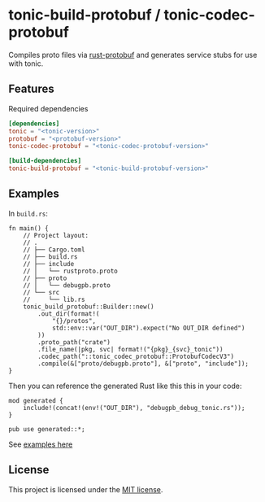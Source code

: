 # tonic-build-protobuf / tonic-codec-protobuf

Compiles proto files via [rust-protobuf](https://crates.io/crates/protobuf) and generates service stubs for use with tonic.

## Features

Required dependencies

```toml
[dependencies]
tonic = "<tonic-version>"
protobuf = "<protobuf-version>"
tonic-codec-protobuf = "<tonic-codec-protobuf-version>"

[build-dependencies]
tonic-build-protobuf = "<tonic-build-protobuf-version>"
```

## Examples

In `build.rs`:

```rust,ignore
fn main() {
    // Project layout:
    // .
    // ├── Cargo.toml
    // ├── build.rs
    // ├── include
    // │   └── rustproto.proto
    // ├── proto
    // │   └── debugpb.proto
    // └── src
    //     └── lib.rs
    tonic_build_protobuf::Builder::new()
        .out_dir(format!(
            "{}/protos",
            std::env::var("OUT_DIR").expect("No OUT_DIR defined")
        ))
        .proto_path("crate")
        .file_name(|pkg, svc| format!("{pkg}_{svc}_tonic"))
        .codec_path("::tonic_codec_protobuf::ProtobufCodecV3")
        .compile(&["proto/debugpb.proto"], &["proto", "include"]);
}
```

Then you can reference the generated Rust like this this in your code:

```rust,ignore
mod generated {
    include!(concat!(env!("OUT_DIR"), "debugpb_debug_tonic.rs"));
}

pub use generated::*;
```

See [examples here](https://github.com/overvenus/tonic-protobuf/tree/master/examples)

## License

This project is licensed under the [MIT license](https://github.com/overvenus/tonic-protobuf/blob/main/LICENSE).
